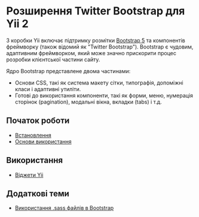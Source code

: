 Розширення Twitter Bootstrap для Yii 2
======================================

З коробки Yii включає підтримку розмітки [Bootstrap 5](https://getbootstrap.com/) та компонентів фреймворку 
(також відомий як "Twitter Bootstrap"). Bootstrap є чудовим, адаптивним фреймворком, який може значно прискорити 
процес розробки клієнтської частини сайту.

Ядро Bootstrap представлене двома частинами:

- Основи CSS, такі як система макету сітки, типографія, допоміжні класи і адаптивні утиліти.
- Готові до використання компоненти, такі як форми, меню, нумерація сторінок (pagination), модальні вікна, вкладки (tabs) і т.д.

Початок роботи
--------------

* [Встановлення](installation.md)
* [Основи використання](basic-usage.md)

Використання
------------

* [Віджети Yii](usage-widgets.md)

Додаткові теми
--------------

* [Використання .sass файлів в Bootstrap](topics-sass.md)
